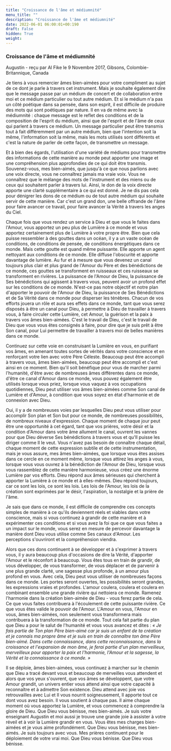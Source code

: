 ```yaml
---
title: "Croissance de l'âme et médiumnité"
menu_title: ""
description: "Croissance de l'âme et médiumnité"
date: 2022-06-01 06:00:01+00:190
draft: False
hidden: True
weight:
---
```

### Croissance de l'âme et médiumnité

Augustin - reçu par Al Fike le 9 Novembre 2017, Gibsons, Colombie-Britannique, Canada

Je tiens à vous remercier âmes bien-aimées pour votre compliment au sujet de ce dont je parle à travers cet instrument. Mais je souhaite également dire que le message passe par un médium de concert et de collaboration entre moi et ce médium particulier ou tout autre médium. Et si le médium n'a pas un côté poétique dans sa pensée, dans son esprit, il est difficile de produire des mots qui sont poétiques par nature. Il en va de même avec la médiumnité : chaque message est le reflet des conditions et de la composition de l'esprit du médium, ainsi que de l'esprit et de l'âme de ceux qui parlent à travers ce médium. Un message particulier peut être transmis tout à fait différemment par un autre médium, bien que l'intention soit la même, l'information soit la même, mais les mots utilisés sont différents et c'est la nature de parler de cette façon, de transmettre un message. 

Et à bien des égards, l'utilisation d'une variété de médiums pour transmettre des informations de cette manière au monde peut apporter une image et une compréhension plus approfondies de ce qui doit être transmis. Souvenez-vous, mes bien-aimés, que jusqu'à ce que nous parlions avec une voix directe, vous ne connaîtrez jamais ma vraie voix. Vous ne connaîtrez que le mélange des mots de l'instrument et des miens ou de ceux qui souhaitent parler à travers lui. Ainsi, le don de la voix directe apporte une clarté supplémentaire à ce qui est donné. Je ne dis pas cela pour dénigrer les dons de ce médium ou de tout autre médium qui souhaite servir de cette manière. Car c'est un grand don, une belle offrande de l'âme pour faire avancer ce travail, pour faire avancer la Vérité à travers les anges du Ciel.

Chaque fois que vous rendez un service à Dieu et que vous le faites dans l'Amour, vous apportez un peu plus de Lumière à ce monde et vous apportez certainement plus de Lumière à votre propre être. Bien que cela puisse ressembler à des gouttes dans un océan, il y a un vaste océan de conditions, de conditions de pensée, de conditions énergétiques dans ce monde. Mais cette goutte est quand même puissante. Elle apporte un agent nettoyant aux conditions de ce monde. Elle diffuse l'obscurité et apporte davantage de lumière. Au fur et à mesure que vous devenez un canal toujours plus clair et plus grand de l'Amour du Père et des bénédictions de ce monde, ces gouttes se transforment en ruisseaux et ces ruisseaux se transforment en rivières. La puissance de l'Amour de Dieu, la puissance de Ses bénédictions qui agissent à travers vous, peuvent avoir un profond effet sur les conditions de ce monde. N'est-ce pas notre objectif et notre plan d'apporter le pouvoir de l'Amour de Dieu, la puissance de Ses Bénédictions et de Sa Vérité dans ce monde pour disperser les ténèbres. Chacun de vos efforts jouera un rôle et aura ses effets dans ce monde, tant que vous serez disposés à être un canal pour Dieu, à permettre à Dieu de travailler à travers vous, à faire circuler cette Lumière, cet Amour, la guérison et la paix à travers vos âmes bien-aimées. C'est le travail de Dieu, c'est le travail de Dieu que vous vous êtes consignés à faire, pour dire que je suis prêt à être Son canal, pour Lui permettre de travailler à travers moi de belles manières dans ce monde.

Continuez sur cette voie en construisant la Lumière en vous, en purifiant vos âmes, en amenant toutes sortes de vérités dans votre conscience et en renforçant votre lien avec votre Père Céleste. Beaucoup peut être accompli à travers vous, âmes bien-aimées, beaucoup peut être accompli et c'est ainsi en ce moment. Bien qu'il soit bénéfique pour vous de marcher parmi l'humanité, d'être avec de nombreuses âmes différentes dans ce monde, d'être ce canal d'Amour dans ce monde, vous pouvez également être utilisés lorsque vous priez, lorsque vous vaquez à vos occupations quotidiennes, Dieu peut utiliser vos âmes bien-aimées comme Son canal de Lumière et d'Amour, à condition que vous soyez en état d'harmonie et de connexion avec Dieu.

Oui, il y a de nombreuses voies par lesquelles Dieu peut vous utiliser pour accomplir Son plan et Son but pour ce monde, de nombreuses possibilités, de nombreux niveaux d'expression. Chaque moment de chaque jour peut être une opportunité à cet égard, tant que vos prières, votre désir et la condition d'Amour dans votre âme allument le canal, ouvrent les vannes pour que Dieu déverse Ses bénédictions à travers vous et qu'Il puisse les diriger comme Il le veut. Vous n'avez pas besoin de connaître chaque détail, chaque moment de cette expression subtile et de cette instrumentation, mais je vous assure, mes âmes bien-aimées, que lorsque vous êtes assises dans ce cercle en ce moment même, lorsque vous attirez les anges à vous, lorsque vous vous ouvrez à la bénédiction de l'Amour de Dieu, lorsque vous vous rassemblez de cette manière harmonieuse, vous créez une énorme Lumière par vos efforts. Dieu répond aux âmes sérieuses qui cherchent à apporter la Lumière à ce monde et à elles-mêmes. Dieu répond toujours, car ce sont les lois, ce sont les lois. Les lois de l'Amour, les lois de la création sont exprimées par le désir, l'aspiration, la nostalgie et la prière de l'âme.

Je sais que dans ce monde, il est difficile de comprendre ces concepts simples de manière à ce qu'ils deviennent réels et viables dans votre conscience, mais si vous continuez à grandir de cette manière et à expérimenter ces conditions et si vous avez la foi que ce que vous faites a un impact sur le monde, vous serez en mesure de percevoir davantage la manière dont Dieu vous utilise comme Ses canaux d'Amour. Les perceptions s'ouvriront et la compréhension viendra.

Alors que ces dons continuent à se développer et à s'exprimer à travers vous, il y aura beaucoup plus d'occasions de dire la Vérité, d'apporter l'Amour et le réconfort à beaucoup. Vous êtes tous en train de grandir, de vous développer, de vous transformer, de vous déplacer et de parvenir à une plus grande clarté, une sagesse plus profonde, à un amour plus profond en vous. Avec cela, Dieu peut vous utiliser de nombreuses façons dans ce monde. Les portes seront ouvertes, les possibilités seront grandes, les expressions vraies et profondes. L'amour coulera, coulera et coulera en combinant ensemble une grande rivière qui nettoiera ce monde. Ramenez l'harmonie dans la création bien-aimée de Dieu - vous ferez partie de cela. Ce que vous faites contribuera à l'écoulement de cette puissante rivière. Ce que vous êtes valide le pouvoir de l'Amour. L'Amour en vous, l'Amour en vous, âmes bien-aimées, non seulement vous transformera mais contribuera à la transformation de ce monde. Tout cela fait partie du plan que Dieu a pour le salut de l'humanité et vous vous avancez et dites :  *« Je fais partie de Ton plan Père bien-aimé car je suis un enfant de ta création et je connais ma propre âme et je suis en train de connaître ton âme Père bien-aimé. Dans cette connaissance, dans cette reconnaissance, dans la croissance et l'expansion de mon âme, je ferai partie d'un plan merveilleux, merveilleux pour apporter la paix et l'harmonie, l'Amour et la sagesse, la Vérité et la connaissance à ce monde. »*

Il se déploie, âmes bien-aimées, vous continuez à marcher sur le chemin que Dieu a tracé devant vous et beaucoup de merveilles vous attendent et alors que vos yeux s'ouvrent, que vos âmes se développent, que votre Amour grandit, un univers entier vous attend ainsi que votre capacité à reconnaître et à admettre Son existence. Dieu attend avec joie vos retrouvailles avec Lui et Il vous nourrit soigneusement, Il apporte tout ce dont vous avez besoin. Il vous soutient à chaque pas. Il aime chaque moment où vous apportez la Lumière, et vous commencez à comprendre la gloire de Dieu. Que Dieu vous bénisse, mes bien-aimés. Je suis votre enseignant Augustin et moi aussi je trouve une grande joie à assister à votre réveil et à voir la Lumière grandir en vous. Vous êtes mes charges bien-aimées et je vous aime profondément. Que Dieu vous bénisse, mes bien-aimés. Je suis toujours avec vous. Mes prières continuent pour le déploiement de votre vrai moi. Que Dieu vous bénisse. Que Dieu vous bénisse.



